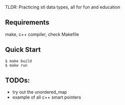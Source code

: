 TLDR:
Practicing stl data types, all for fun and education

## Requirements
make, c++ compiler, check Makefile

## Quick Start
```console
$ make build
$ make run
```

## TODOs:
- try out the unordered_map
- example of all c++ smart pointers
